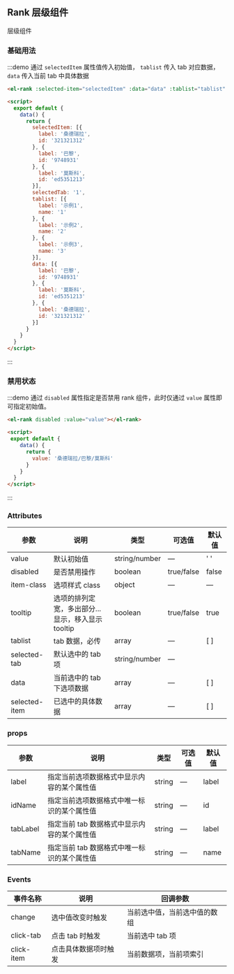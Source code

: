 ## Rank 层级组件

层级组件

### 基础用法

:::demo 通过 `selectedItem` 属性值传入初始值， `tablist` 传入 tab 对应数据，`data` 传入当前 tab 中具体数据
```html
<el-rank :selected-item="selectedItem" :data="data" :tablist="tablist" :selected-tab="selectedTab"></el-rank>

<script>
  export default {
    data() {
      return {
        selectedItem: [{
          label: '桑德瑞拉',
          id: '321321312'
        }, {
          label: '巴黎',
          id: '9748931'
        }, {
          label: '莫斯科',
          id: 'ed5351213'
        }],
        selectedTab: '1',
        tablist: [{
          label: '示例1',
          name: '1'
        }, {
          label: '示例2',
          name: '2'
        }, {
          label: '示例3',
          name: '3'
        }],
        data: [{
          label: '巴黎',
          id: '9748931'
        }, {
          label: '莫斯科',
          id: 'ed5351213'
        }, {
          label: '桑德瑞拉',
          id: '321321312'
        }]
      }
    }
  }
</script>
```
:::

### 禁用状态

:::demo 通过 `disabled` 属性指定是否禁用 rank 组件，此时仅通过 `value` 属性即可指定初始值。
```html
<el-rank disabled :value="value"></el-rank>

<script>
 export default {
    data() {
      return {
        value: '桑德瑞拉/巴黎/莫斯科'
      }
    }
  }
</script>
```
:::

### Attributes
| 参数      | 说明    | 类型      | 可选值       | 默认值   |
|---------- |-------- |---------- |-------------  |-------- |
| value | 默认初始值 | string/number | — | ' ' |
| disabled | 是否禁用操作 | boolean | true/false | false |
| item-class | 选项样式 class | object | — | — |
| tooltip | 选项的排列定宽，多出部分...显示，移入显示 tooltip | boolean | true/false | true |
| tablist | tab 数据，必传 | array | — | [ ] |
| selected-tab | 默认选中的 tab 项 | string/number | — |  |
| data | 当前选中的 tab 下选项数据 | array | — | [ ] |
| selected-item | 已选中的具体数据 | array | — | [ ] |

### props
| 参数      | 说明    | 类型      | 可选值       | 默认值   |
|---------- |-------- |---------- |-------------  |-------- |
| label | 指定当前选项数据格式中显示内容的某个属性值 | string | — | label |
| idName | 指定当前选项数据格式中唯一标识的某个属性值 | string | — | id |
| tabLabel | 指定当前 tab 数据格式中显示内容的某个属性值 | string | — | label |
| tabName | 指定当前 tab 数据格式中唯一标识的某个属性值 | string | — | name |

### Events
| 事件名称      | 说明    | 回调参数      |
|---------- |-------- |---------- |
| change | 选中值改变时触发 | 当前选中值，当前选中值的数组 |
| click-tab | 点击 tab 时触发 | 当前选中 tab 项 |
| click-item | 点击具体数据项时触发 | 当前数据项，当前项索引 |

